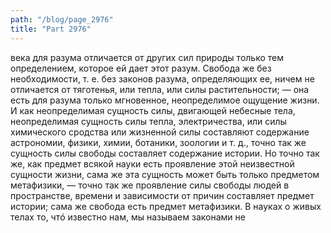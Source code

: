 ```yaml
---
path: "/blog/page_2976"
title: "Part 2976"
---
```


века для разума отличается от других сил природы только тем определением, которое ей дает этот разум. Свобода же без необходимости, т. е. без законов разума, определяющих ее, ничем не отличается от тяготенья, или тепла, или силы растительности; — она есть для разума только мгновенное, неопределимое ощущение жизни.
И как неопределимая сущность силы, двигающей небесные тела, неопределимая сущность силы тепла, электричества, или силы химического сродства или жизненной силы составляют содержание астрономии, физики, химии, ботаники, зоологии и т. д., точно так же сущность силы свободы составляет содержание истории. Но точно так же, как предмет всякой науки есть проявление этой неизвестной сущности жизни, сама же эта сущность может быть только предметом метафизики, — точно так же проявление силы свободы людей в пространстве, времени и зависимости от причин составляет предмет истории; сама же свобода есть предмет метафизики.
В науках о живых телах то, чтó известно нам, мы называем законами не
